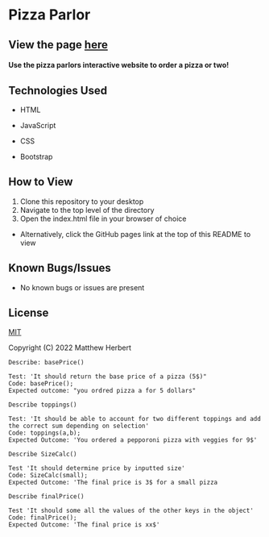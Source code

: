 # Pizza Parlor

## View the page [here](https://matth5050.github.io/Pizza-Parlor/)

#### Use the pizza parlors interactive website to order a pizza or two!

## Technologies Used

- HTML

- JavaScript

- CSS

- Bootstrap

## How to View

1. Clone this repository to your desktop
2. Navigate to the top level of the directory
3. Open the index.html file in your browser of choice

- Alternatively, click the GitHub pages link at the top of this README to view

## Known Bugs/Issues

- No known bugs or issues are present

## License

[MIT](https://www.mit.edu/~amini/LICNSE.md)

Copyright (C) 2022 Matthew Herbert
```
Describe: basePrice()

Test: 'It should return the base price of a pizza (5$)"
Code: basePrice();
Expected outcome: "you ordred pizza a for 5 dollars"

Describe toppings()

Test: 'It should be able to account for two different toppings and add the correct sum depending on selection'
Code: toppings(a,b);
Expected Outcome: 'You ordered a pepporoni pizza with veggies for 9$'

Describe SizeCalc()

Test 'It should determine price by inputted size'
Code: SizeCalc(small);
Expected Outcome: 'The final price is 3$ for a small pizza

Describe finalPrice()

Test 'It should some all the values of the other keys in the object'
Code: finalPrice();
Expected Outcome: 'The final price is xx$'